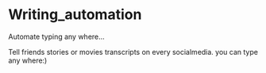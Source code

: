 # Writing_automation
Automate typing any where...

Tell friends stories or movies transcripts on every socialmedia.
you can type any where:)
